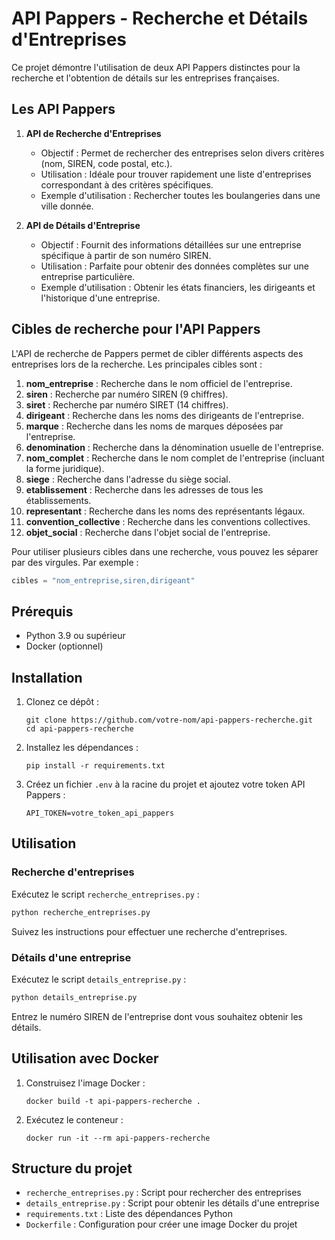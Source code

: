 # API Pappers - Recherche et Détails d'Entreprises

Ce projet démontre l'utilisation de deux API Pappers distinctes pour la recherche et l'obtention de détails sur les entreprises françaises.

## Les API Pappers

1. **API de Recherche d'Entreprises**
   - Objectif : Permet de rechercher des entreprises selon divers critères (nom, SIREN, code postal, etc.).
   - Utilisation : Idéale pour trouver rapidement une liste d'entreprises correspondant à des critères spécifiques.
   - Exemple d'utilisation : Rechercher toutes les boulangeries dans une ville donnée.

2. **API de Détails d'Entreprise**
   - Objectif : Fournit des informations détaillées sur une entreprise spécifique à partir de son numéro SIREN.
   - Utilisation : Parfaite pour obtenir des données complètes sur une entreprise particulière.
   - Exemple d'utilisation : Obtenir les états financiers, les dirigeants et l'historique d'une entreprise.

## Cibles de recherche pour l'API Pappers

L'API de recherche de Pappers permet de cibler différents aspects des entreprises lors de la recherche. Les principales cibles sont :

1. **nom_entreprise** : Recherche dans le nom officiel de l'entreprise.
2. **siren** : Recherche par numéro SIREN (9 chiffres).
3. **siret** : Recherche par numéro SIRET (14 chiffres).
4. **dirigeant** : Recherche dans les noms des dirigeants de l'entreprise.
5. **marque** : Recherche dans les noms de marques déposées par l'entreprise.
6. **denomination** : Recherche dans la dénomination usuelle de l'entreprise.
7. **nom_complet** : Recherche dans le nom complet de l'entreprise (incluant la forme juridique).
8. **siege** : Recherche dans l'adresse du siège social.
9. **etablissement** : Recherche dans les adresses de tous les établissements.
10. **representant** : Recherche dans les noms des représentants légaux.
11. **convention_collective** : Recherche dans les conventions collectives.
12. **objet_social** : Recherche dans l'objet social de l'entreprise.

Pour utiliser plusieurs cibles dans une recherche, vous pouvez les séparer par des virgules. Par exemple :

```python
cibles = "nom_entreprise,siren,dirigeant"
````

## Prérequis

- Python 3.9 ou supérieur
- Docker (optionnel)

## Installation

1. Clonez ce dépôt :
   ```
   git clone https://github.com/votre-nom/api-pappers-recherche.git
   cd api-pappers-recherche
   ```

2. Installez les dépendances :
   ```
   pip install -r requirements.txt
   ```

3. Créez un fichier `.env` à la racine du projet et ajoutez votre token API Pappers :
   ```
   API_TOKEN=votre_token_api_pappers
   ```

## Utilisation

### Recherche d'entreprises

Exécutez le script `recherche_entreprises.py` :

```python
python recherche_entreprises.py
````

Suivez les instructions pour effectuer une recherche d'entreprises.

### Détails d'une entreprise

Exécutez le script `details_entreprise.py` :

```python
python details_entreprise.py
`````
Entrez le numéro SIREN de l'entreprise dont vous souhaitez obtenir les détails.

## Utilisation avec Docker

1. Construisez l'image Docker :
   ```
   docker build -t api-pappers-recherche .
   ```

2. Exécutez le conteneur :
   ```
   docker run -it --rm api-pappers-recherche
   ```

## Structure du projet

- `recherche_entreprises.py` : Script pour rechercher des entreprises
- `details_entreprise.py` : Script pour obtenir les détails d'une entreprise
- `requirements.txt` : Liste des dépendances Python
- `Dockerfile` : Configuration pour créer une image Docker du projet
